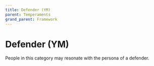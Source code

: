 ```yaml
---
title: Defender (YM)
parent: Temperaments
grand_parent: Framework
---
```


# Defender (YM)

People in this category may resonate with the persona of a defender.

